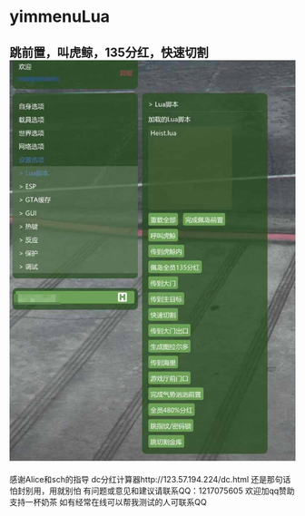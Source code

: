 # yimmenuLua
跳前置，叫虎鲸，135分红，快速切割
![Heist](heist.png)
---------------------
感谢Alice和sch的指导
dc分红计算器http://123.57.194.224/dc.html
还是那句话怕封别用，用就别怕
有问题或意见和建议请联系QQ：1217075605
欢迎加qq赞助支持一杯奶茶
如有经常在线可以帮我测试的人可联系QQ